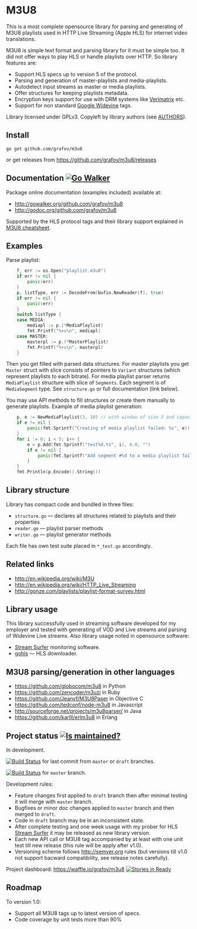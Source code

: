 <!--*- mode:markdown -*-->
M3U8
====

This is a most complete opensource library for parsing and generating of M3U8 playlists
used in HTTP Live Streaming (Apple HLS) for internet video translations.

M3U8 is simple text format and parsing library for it must be simple too. It did not offer
ways to play HLS or handle playlists over HTTP. So library features are:

* Support HLS specs up to version 5 of the protocol.
* Parsing and generation of master-playlists and media-playlists.
* Autodetect input streams as master or media playlists.
* Offer structures for keeping playlists metadata.
* Encryption keys support for use with DRM systems like [Verimatrix](http://verimatrix.com) etc.
* Support for non standard [Google Widevine](http://www.widevine.com) tags.

Library licensed under GPLv3. Copyleft by library authors (see [AUTHORS](AUTHORS)).

Install
-------

	go get github.com/grafov/m3u8

or get releases from https://github.com/grafov/m3u8/releases

Documentation [![Go Walker](http://gowalker.org/api/v1/badge)](http://gowalker.org/github.com/grafov/m3u8)
-------------

Package online documentation (examples included) available at:

* http://gowalker.org/github.com/grafov/m3u8
* http://godoc.org/github.com/grafov/m3u8

Supported by the HLS protocol tags and their library support explained in [M3U8 cheatsheet](M3U8.md).

Examples
--------

Parse playlist:

```go
	f, err := os.Open("playlist.m3u8")
	if err != nil {
		panic(err)
	}
	p, listType, err := DecodeFrom(bufio.NewReader(f), true)
	if err != nil {
		panic(err)
	}
	switch listType {
	case MEDIA:
	    mediapl := p.(*MediaPlaylist)
		fmt.Printf("%+v\n", mediapl)
	case MASTER:
	    masterpl := p.(*MasterPlaylist)
		fmt.Printf("%+v\n", masterpl)
	}
```

Then you get filled with parsed data structures. For master playlists you get ``Master`` struct with slice consists of pointers to ``Variant`` structures (which represent playlists to each bitrate).
For media playlist parser returns ``MediaPlaylist`` structure with slice of ``Segments``. Each segment is of ``MediaSegment`` type.
See ``structure.go`` or full documentation (link below).

You may use API methods to fill structures or create them manually to generate playlists. Example of media playlist generation:

```go
	p, e := NewMediaPlaylist(3, 10) // with window of size 3 and capacity 10
	if e != nil {
		panic(fmt.Sprintf("Creating of media playlist failed: %s", e))
	}
	for i := 0; i < 5; i++ {
		e = p.Add(fmt.Sprintf("test%d.ts", i), 6.0, "")
		if e != nil {
			panic(fmt.Sprintf("Add segment #%d to a media playlist failed: %s", i, e))
		}
	}
	fmt.Println(p.Encode().String())
```

Library structure
-----------------

Library has compact code and bundled in three files:

* `structure.go` — declares all structures related to playlists and their properties
* `reader.go` — playlist parser methods
* `writer.go` — playlist generator methods

Each file has own test suite placed in `*_test.go` accordingly.

Related links
-------------

* http://en.wikipedia.org/wiki/M3U
* http://en.wikipedia.org/wiki/HTTP_Live_Streaming
* http://gonze.com/playlists/playlist-format-survey.html

Library usage
-------------

This library successfully used in streaming software developed for my employer and tested with
generating of VOD and Live streams and parsing of Widevine Live streams. Also library usage noted
in opensource software:

* [Stream Surfer](http://streamsurfer.org) monitoring software.
* [gohls](https://github.com/kz26/gohls) — HLS downloader.

M3U8 parsing/generation in other languages
------------------------------------------

* https://github.com/globocom/m3u8 in Python
* https://github.com/zencoder/m3uzi in Ruby
* https://github.com/Jeanvf/M3U8Paser in Objective C
* https://github.com/tedconf/node-m3u8 in Javascript
* http://sourceforge.net/projects/m3u8parser/ in Java
* https://github.com/karlll/erlm3u8 in Erlang

Project status [![Is maintained?](http://stillmaintained.com/grafov/m3u8.png)](http://stillmaintained.com/grafov/m3u8)
---------------

In development.

[![Build Status](https://travis-ci.org/grafov/m3u8.png?branch=master)](https://travis-ci.org/grafov/m3u8) for last commit from `master` or `draft` branches.

[![Build Status](https://drone.io/github.com/grafov/m3u8/status.png)](https://drone.io/github.com/grafov/m3u8/latest) for `master` branch.

Development rules:

* Feature changes first applied to `draft` branch then after minimal testing it will merge with `master` branch.
* Bugfixes or minor doc changes applied to `master` branch and then merged to `draft`.
* Code in `draft` branch may be in an inconsistent state.
* After complete testing and one week usage with my prober for HLS [Stream Surfer](http://streamsurfer.org) it may be released as new library version.
* Each new API call or M3U8 tag accompanied by at least with one unit test till new release (this rule will be apply after v1.0).
* Versioning scheme follows http://semver.org rules (but versions till v1.0 not support bacward compatibility, see release notes carefully).

Project dashboard: https://waffle.io/grafov/m3u8 [![Stories in Ready](https://badge.waffle.io/grafov/m3u8.png?label=ready&title=Ready)](https://waffle.io/grafov/m3u8)

Roadmap
-------

To version 1.0:

* Support all M3U8 tags up to latest version of specs.
* Code coverage by unit tests more than 90%

